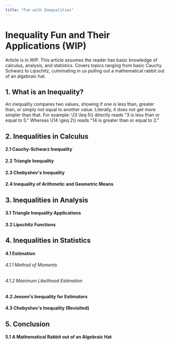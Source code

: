 ```yaml
---
title: "Fun with Inequalities"
---
```


# Inequality Fun and Their Applications (WIP)

Article is in WIP. This article assumes the reader has basic knowledge of calculus, analysis, and statistics. Covers topics ranging from basic Cauchy Schwarz to Lipschitz, culminating in us pulling out a mathematical rabbit out of an algebraic hat.

## 1. What is an Inequality?

An inequality compares two values, showing if one is less than, greater than, or simply not equal to another value. Literally, it does not get more simpler than that. For example: \\(3 \leq 5\\) directly reads "3 is less than or equal to 5." Whereas \\(14 \geq 2\\) reads "14 is greater than or equal to 2."

## 2. Inequalities in Calculus

#### 2.1 Cauchy-Schwarz Inequality

#### 2.2 Triangle Inequality

#### 2.3 Chebyshev's Inequality

#### 2.4 Inequality of Arithmetic and Geometric Means

## 3. Inequalities in Analysis

#### 3.1 Triangle Inequality Applications

#### 3.2 Lipschitz Functions

## 4. Inequalities in Statistics

#### 4.1 Estimation

###### 4.1.1 Method of Moments

###### 4.1.2 Maximum Likelihood Estimation

#### 4.2 Jensen's Inequality for Estimators

#### 4.3 Chebyshev's Inequality (Revisited)

## 5. Conclusion

#### 5.1 A Mathematical Rabbit out of an Algebraic Hat
